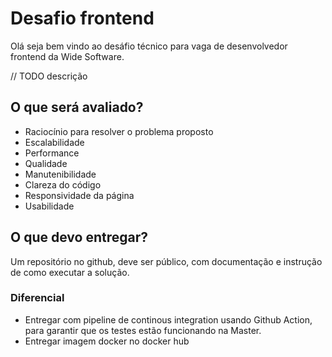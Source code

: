 # Desafio frontend

Olá seja bem vindo ao desáfio técnico para vaga de desenvolvedor frontend da Wide Software.

// TODO descrição


## O que será avaliado?

- Raciocínio para resolver o problema proposto
- Escalabilidade
- Performance
- Qualidade
- Manutenibilidade
- Clareza do código
- Responsividade da página
- Usabilidade

## O que devo entregar?

Um repositório no github, deve ser público, com documentação e instrução de como executar a solução.

### Diferencial
- Entregar com pipeline de continous integration usando Github Action, para garantir que os testes estão funcionando na Master.
- Entregar imagem docker no docker hub
